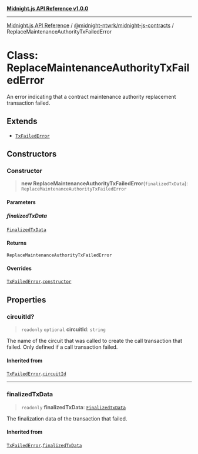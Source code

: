 [**Midnight.js API Reference v1.0.0**](../../../README.md)

***

[Midnight.js API Reference](../../../packages.md) / [@midnight-ntwrk/midnight-js-contracts](../README.md) / ReplaceMaintenanceAuthorityTxFailedError

# Class: ReplaceMaintenanceAuthorityTxFailedError

An error indicating that a contract maintenance authority replacement transaction failed.

## Extends

- [`TxFailedError`](TxFailedError.md)

## Constructors

### Constructor

> **new ReplaceMaintenanceAuthorityTxFailedError**(`finalizedTxData`): `ReplaceMaintenanceAuthorityTxFailedError`

#### Parameters

##### finalizedTxData

[`FinalizedTxData`](../../midnight-js-types/interfaces/FinalizedTxData.md)

#### Returns

`ReplaceMaintenanceAuthorityTxFailedError`

#### Overrides

[`TxFailedError`](TxFailedError.md).[`constructor`](TxFailedError.md#constructor)

## Properties

### circuitId?

> `readonly` `optional` **circuitId**: `string`

The name of the circuit that was called to create the call
                 transaction that failed. Only defined if a call transaction
                 failed.

#### Inherited from

[`TxFailedError`](TxFailedError.md).[`circuitId`](TxFailedError.md#circuitid)

***

### finalizedTxData

> `readonly` **finalizedTxData**: [`FinalizedTxData`](../../midnight-js-types/interfaces/FinalizedTxData.md)

The finalization data of the transaction that failed.

#### Inherited from

[`TxFailedError`](TxFailedError.md).[`finalizedTxData`](TxFailedError.md#finalizedtxdata)
